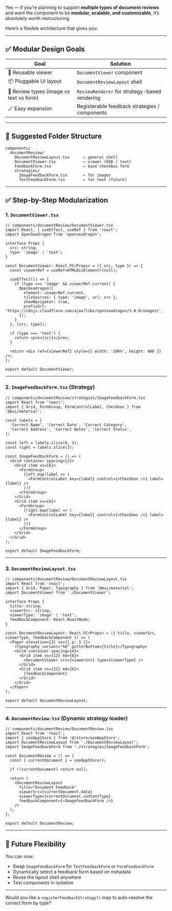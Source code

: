 Yes — if you’re planning to support **multiple types of document reviews** and want the component to be **modular, scalable, and customizable**, it’s absolutely worth restructuring.

Here’s a flexible architecture that gives you:

---

## ✅ Modular Design Goals

| Goal | Solution |
|------|----------|
| 🧩 Reusable viewer | `DocumentViewer` component |
| 📦 Pluggable UI layout | `DocumentReviewLayout` shell |
| 🔄 Review types (image vs text vs form) | `ReviewRenderer` for strategy-based rendering |
| 🪄 Easy expansion | Registerable feedback strategies / components |

---

## 🧱 Suggested Folder Structure

```
components/
  documentReview/
    DocumentReviewLayout.tsx      ← general shell
    DocumentViewer.tsx            ← viewer (OSD / text)
    FeedbackForm.tsx              ← base checkbox form
    strategies/
      ImageFeedbackForm.tsx       ← for images
      TextFeedbackForm.tsx        ← for text (future)
```

---

## ✅ Step-by-Step Modularization

### 1. `DocumentViewer.tsx`

```tsx
// components/documentReview/DocumentViewer.tsx
import React, { useEffect, useRef } from 'react';
import OpenSeadragon from 'openseadragon';

interface Props {
  src: string;
  type: 'image' | 'text';
}

const DocumentViewer: React.FC<Props> = ({ src, type }) => {
  const viewerRef = useRef<HTMLDivElement>(null);

  useEffect(() => {
    if (type === 'image' && viewerRef.current) {
      OpenSeadragon({
        element: viewerRef.current,
        tileSources: { type: 'image', url: src },
        showNavigator: true,
        prefixUrl: 'https://cdnjs.cloudflare.com/ajax/libs/openseadragon/3.0.0/images/',
      });
    }
  }, [src, type]);

  if (type === 'text') {
    return <pre>{src}</pre>;
  }

  return <div ref={viewerRef} style={{ width: '100%', height: 400 }} />;
};

export default DocumentViewer;
```

---

### 2. `ImageFeedbackForm.tsx` (Strategy)

```tsx
// components/documentReview/strategies/ImageFeedbackForm.tsx
import React from 'react';
import { Grid, FormGroup, FormControlLabel, Checkbox } from '@mui/material';

const labels = [
  'Correct Name', 'Correct Date', 'Correct Category',
  'Correct Address', 'Correct Notes', 'Correct Status',
];

const left = labels.slice(0, 3);
const right = labels.slice(3);

const ImageFeedbackForm = () => (
  <Grid container spacing={2}>
    <Grid item xs={6}>
      <FormGroup>
        {left.map(label => (
          <FormControlLabel key={label} control={<Checkbox />} label={label} />
        ))}
      </FormGroup>
    </Grid>
    <Grid item xs={6}>
      <FormGroup>
        {right.map(label => (
          <FormControlLabel key={label} control={<Checkbox />} label={label} />
        ))}
      </FormGroup>
    </Grid>
  </Grid>
);

export default ImageFeedbackForm;
```

---

### 3. `DocumentReviewLayout.tsx`

```tsx
// components/documentReview/DocumentReviewLayout.tsx
import React from 'react';
import { Grid, Paper, Typography } from '@mui/material';
import DocumentViewer from './DocumentViewer';

interface Props {
  title: string;
  viewerSrc: string;
  viewerType: 'image' | 'text';
  feedbackComponent: React.ReactNode;
}

const DocumentReviewLayout: React.FC<Props> = ({ title, viewerSrc, viewerType, feedbackComponent }) => (
  <Paper elevation={3} sx={{ p: 3 }}>
    <Typography variant="h6" gutterBottom>{title}</Typography>
    <Grid container spacing={4}>
      <Grid item xs={12} md={6}>
        <DocumentViewer src={viewerSrc} type={viewerType} />
      </Grid>
      <Grid item xs={12} md={6}>
        {feedbackComponent}
      </Grid>
    </Grid>
  </Paper>
);

export default DocumentReviewLayout;
```

---

### 4. `DocumentReview.tsx` (Dynamic strategy loader)

```tsx
// components/documentReview/DocumentReview.tsx
import React from 'react';
import { useAppStore } from '@/store/useAppStore';
import DocumentReviewLayout from './DocumentReviewLayout';
import ImageFeedbackForm from './strategies/ImageFeedbackForm';

const DocumentReview = () => {
  const { currentDocument } = useAppStore();

  if (!currentDocument) return null;

  return (
    <DocumentReviewLayout
      title="Document Feedback"
      viewerSrc={currentDocument.data}
      viewerType={currentDocument.contentType}
      feedbackComponent={<ImageFeedbackForm />}
    />
  );
};

export default DocumentReview;
```

---

## 🔁 Future Flexibility

You can now:
- Swap `ImageFeedbackForm` for `TextFeedbackForm` or `FormFeedbackForm`
- Dynamically select a feedback form based on metadata
- Reuse the layout shell anywhere
- Test components in isolation

---

Would you like a `registerFeedbackStrategy()` map to auto-resolve the correct form by type?